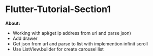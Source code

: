 # Flutter-Tutorial-Section1
**About:**
 * Working with api(get ip address from url and parse json)
 * Add drawer
 * Get json from url and parse to list<VideoListPage>  with implemention infinit scroll
 * Use ListView.builder for create carousel list